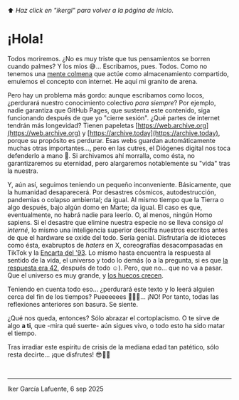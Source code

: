 ⬆️ _Haz click en "ikergl" para volver a la página de inicio._ <br>

# ¡Hola!

Todos moriremos. ¿No es muy triste que tus pensamientos se borren cuando palmes? Y los míos 😅... Escribamos, pues. Todos. Como no tenemos una [mente colmena](https://web.archive.org/web/20250908071806/https://enderverse.fandom.com/wiki/Formics) que actúe como almacenamiento compartido, emulemos el concepto con internet. He aquí mi granito de arena.

Pero hay un problema más gordo: aunque escribamos como locos, ¿perdurará nuestro conocimiento colectivo _para siempre_? Por ejemplo, nadie garantiza que GitHub Pages, que sustenta este contenido, siga funcionando después de que yo "cierre sesión". ¿Qué partes de internet tendrán más longevidad? Tienen papeletas [https://web.archive.org](https://web.archive.org) y [https://archive.today](https://archive.today), porque su propósito es perdurar. Esas webs guardan automáticamente muchas otras importantes..., pero en las cutres, el Diógenes digital nos toca defenderlo a mano 🥲. Si archivamos ahí morralla, como ésta, no garantizaremos su eternidad, pero alargaremos notablemente su "vida" tras la nuestra.

Y, aún así, seguimos teniendo un pequeño inconveniente. Básicamente, que la humanidad desaparecerá. Por desastres cósmicos, autodestrucción, pandemias o colapso ambiental; da igual. Al mismo tiempo que la Tierra o algo después, bajo algún domo en Marte; da igual. El caso es que, eventualmente, no habrá nadie para leerlo. O, al menos, ningún Homo sapiens. Si el desastre que elimine nuestra especie no se lleva consigo _al interné_, lo mismo una inteligencia superior descifra nuestros escritos antes de que el hardware se oxide del todo. Sería genial. Disfrutaría de idioteces como ésta, exabruptos de _haters_ en X, coreografías desacompasadas en TikTok y la [Encarta del '93](https://archive.org/details/ENCARTA_93). Lo mismo hasta encuentra la respuesta al sentido de la vida, el universo y todo lo demás (o a la pregunta, si es que [la respuesta era 42](https://web.archive.org/web/20250908071416/https://es.wikipedia.org/wiki/El_sentido_de_la_vida,_el_universo_y_todo_lo_dem%C3%A1s), después de todo ☺️). Pero, que no... que no va a pasar. Que el universo es muy grande, y [los huecos crecen](https://web.archive.org/web/20250908071357/https://www.sea-astronomia.es/glosario/expansion-del-universo).

Teniendo en cuenta todo eso... ¿perdurará este texto y lo leerá alguien cerca del fin de los tiempos? Pueeeeees 🥁🥁🥁... ¡NO! Por tanto, todas las reflexiones anteriores son basura. Se siente.

¿Qué nos queda, entonces? Sólo abrazar el cortoplacismo. O te sirve de algo **a ti**, que -mira qué suerte- aún sigues vivo, o todo esto ha sido matar el tiempo.

Tras irradiar este espíritu de crisis de la mediana edad tan patético, sólo resta decirte... ¡que disfrutes! 😎💃🏼

<br>

___
Iker García Lafuente, 6 sep 2025
